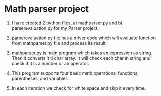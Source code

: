 # Math parser project

1) I have created 2 python files, a) mathparser.py and b) parserevaluation.py for my Parser project.

2) parserevaluation.py file has a driver code which will evaluate function from mathparser.py file and process its result

3) mathparser.py is main program which takes an expression as string. Then it converts it ti char array. It will check each char in string and check if it is a number or an operator.

4) This program supports four basic math operations, functions, parentheses, and variables.

5) In each iteration we check for white space and skip it every time.

